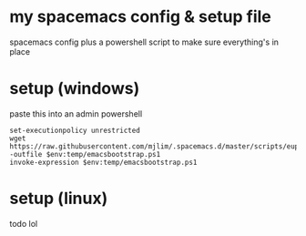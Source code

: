 my spacemacs config & setup file
=========================================

spacemacs config plus a powershell script to make sure everything's in place


setup (windows)
======
paste this into an admin powershell

    set-executionpolicy unrestricted
    wget https://raw.githubusercontent.com/mjlim/.spacemacs.d/master/scripts/eupdate.ps1 -outfile $env:temp/emacsbootstrap.ps1
    invoke-expression $env:temp/emacsbootstrap.ps1


setup (linux)
======
todo lol
